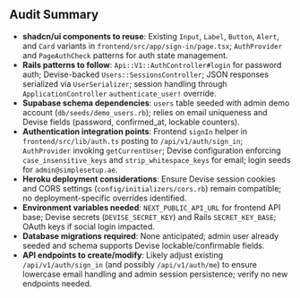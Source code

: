 ## Audit Summary
- **shadcn/ui components to reuse**: Existing `Input`, `Label`, `Button`, `Alert`, and `Card` variants in `frontend/src/app/sign-in/page.tsx`; `AuthProvider` and `PageAuthCheck` patterns for auth state management.
- **Rails patterns to follow**: `Api::V1::AuthController#login` for password auth; Devise-backed `Users::SessionsController`; JSON responses serialized via `UserSerializer`; session handling through `ApplicationController` `authenticate_user!` override.
- **Supabase schema dependencies**: `users` table seeded with admin demo account (`db/seeds/demo_users.rb`); relies on email uniqueness and Devise fields (password, confirmed_at, lockable counters).
- **Authentication integration points**: Frontend `signIn` helper in `frontend/src/lib/auth.ts` posting to `/api/v1/auth/sign_in`; `AuthProvider` invoking `getCurrentUser`; Devise configuration enforcing `case_insensitive_keys` and `strip_whitespace_keys` for email; login seeds for `admin@simplesetup.ae`.
- **Heroku deployment considerations**: Ensure Devise session cookies and CORS settings (`config/initializers/cors.rb`) remain compatible; no deployment-specific overrides identified.
- **Environment variables needed**: `NEXT_PUBLIC_API_URL` for frontend API base; Devise secrets (`DEVISE_SECRET_KEY`) and Rails `SECRET_KEY_BASE`; OAuth keys if social login impacted.
- **Database migrations required**: None anticipated; admin user already seeded and schema supports Devise lockable/confirmable fields.
- **API endpoints to create/modify**: Likely adjust existing `/api/v1/auth/sign_in` (and possibly `/api/v1/auth/me`) to ensure lowercase email handling and admin session persistence; verify no new endpoints needed.

